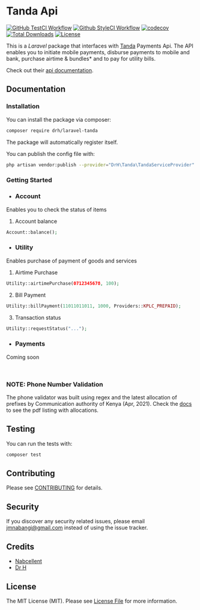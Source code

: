 # Tanda Api

[![GitHub TestCI Workflow](https://github.com/DrH97/laravel-tanda/actions/workflows/test.yml/badge.svg?branch=master)](https://github.com/DrH97/laravel-tanda/actions/workflows/test.yml)
[![Github StyleCI Workflow](https://github.com/DrH97/laravel-tanda/actions/workflows/styleci.yml/badge.svg?branch=master)](https://github.com/DrH97/laravel-tanda/actions/workflows/styleci.yml)
[![codecov](https://codecov.io/gh/DrH97/laravel-tanda/branch/master/graph/badge.svg?token=6b0d0ba1-c2c6-4077-8c3a-1f567eea88a0)](https://codecov.io/gh/DrH97/laravel-tanda)
[![Total Downloads](https://poser.pugx.org/DrH97/laravel-tanda/downloads)](https://packagist.org/packages/drh/laravel-tanda)
[![License](https://poser.pugx.org/DrH97/laravel-tanda/license)](https://github.com/DrH97/laravel-tanda/blob/master/LICENSE.md)

This is a <i>Laravel</i> package that interfaces with [Tanda](https://www.tanda.africa/) Payments Api.
The API enables you to initiate mobile payments, disburse payments to mobile and bank, purchase airtime & bundles* and to pay for utility bills.

Check out their [api documentation](https://www.tanda.africa/api).

## Documentation

### Installation

You can install the package via composer:

```bash
composer require drh/laravel-tanda
```

The package will automatically register itself.

You can publish the config file with:
```bash
php artisan vendor:publish --provider="DrH\Tanda\TandaServiceProvider" --tag="tanda-config"
```

### Getting Started
- ### Account
Enables you to check the status of items

1. Account balance
```php
Account::balance();
```

- ### Utility
Enables purchase of payment of goods and services

1. Airtime Purchase
```php
Utility::airtimePurchase(0712345678, 100);
```

2. Bill Payment
```php
Utility::billPayment(11011011011, 1000, Providers::KPLC_PREPAID);
```

3. Transaction status
```php
Utility::requestStatus("...");
```

- ### Payments
Coming soon

<br>

### NOTE: Phone Number Validation
The phone validator was built using regex and the latest allocation of prefixes by Communication authority of Kenya (Apr, 2021).
Check the [docs](docs) to see the pdf listing with allocations.

## Testing

You can run the tests with:

```bash
composer test
```

## Contributing

Please see [CONTRIBUTING](CONTRIBUTING.md) for details.

## Security

If you discover any security related issues, please email [jmnabangi@gmail.com](mailto:jmnabangi@gmail.com) instead of using the issue tracker.

## Credits

- [Nabcellent](https://github.com/Nabcellent)
- [Dr H](https://github.com/drh97)

[comment]: <> (- [All Contributors]&#40;../../contributors&#41;)

## License

The MIT License (MIT). Please see [License File](LICENSE.md) for more information.
